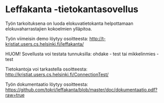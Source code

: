Leffakanta -tietokantasovellus
==============================

Työn tarkoituksena on luoda elokuvatietokanta helpottamaan elokuvaharrastajien kokoelmien ylläpitoa.

Työn viimeisin demo löytyy osoitteesta:
http://t-kristiat.users.cs.helsinki.fi/leffakanta/

HUOM! Sovellusta voi testata tunnuksilla:
ohdake - test
tai mikkelinmies - test

Tietokantoja voi tarkastella osoitteesta:
http://kristiat.users.cs.helsinki.fi/ConnectionTest/

Työn dokumentaatio löytyy osoitteesta:
https://github.com/tokri/leffakanta/blob/master/doc/dokumentaatio.pdf?raw=true

